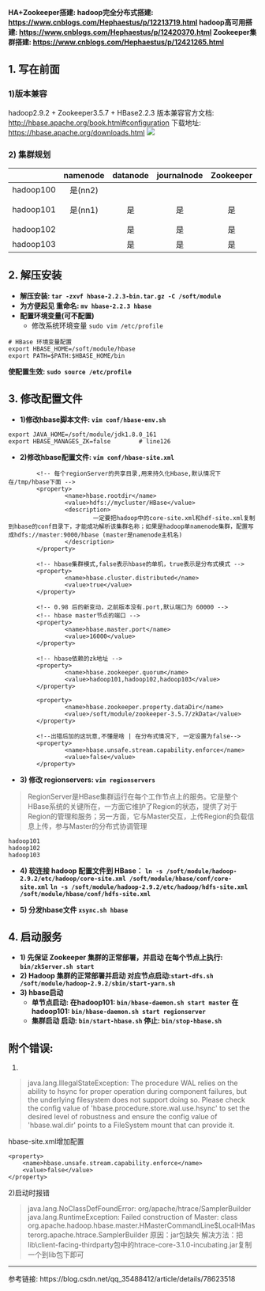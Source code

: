 **HA+Zookeeper搭建: 
hadoop完全分布式搭建: https://www.cnblogs.com/Hephaestus/p/12213719.html
hadoop高可用搭建: https://www.cnblogs.com/Hephaestus/p/12420370.html
Zookeeper集群搭建: https://www.cnblogs.com/Hephaestus/p/12421265.html**

## 1. 写在前面
### 1)版本兼容
hadoop2.9.2 + Zookeeper3.5.7 + HBase2.2.3
版本兼容官方文档: http://hbase.apache.org/book.html#configuration
下载地址:  https://hbase.apache.org/downloads.html
![](https://img2020.cnblogs.com/blog/1798447/202003/1798447-20200302220431595-1811505456.png)

### 2) 集群规划

|        | **namenode** | **datanode** |**journalnode** |**Zookeeper** | **HBase** |
| :----: | :----: | :----: | :----: | :----: |  :----: |
|hadoop100| 是(nn2) |      |    |    |HMaster|
|hadoop101| 是(nn1) |  是  |是|是|  备份HMaster<br/>HRegionServer  |
|hadoop102|         |  是  |是|是|  HRegionServer  |
|hadoop103|         |  是  |是|是|  HRegionServer  |

## 2. 解压安装
- **解压安装: `tar -zxvf hbase-2.2.3-bin.tar.gz -C /soft/module`**
- **为方便起见 重命名: `mv hbase-2.2.3 hbase`**
- **配置环境变量(可不配置)**
    - 修改系统环境变量 `sudo vim /etc/profile`
```
# HBase 环境变量配置
export HBASE_HOME=/soft/module/hbase  
export PATH=$PATH:$HBASE_HOME/bin
```
**使配置生效: `sudo source /etc/profile`** 

## 3. 修改配置文件
- **1)修改hbase脚本文件: `vim conf/hbase-env.sh`**
```
export JAVA_HOME=/soft/module/jdk1.8.0_161
export HBASE_MANAGES_ZK=false        # line126
```

- **2)修改hbase配置文件: `vim conf/hbase-site.xml`**
```
        <!-- 每个regionServer的共享目录,用来持久化Hbase,默认情况下在/tmp/hbase下面 -->
        <property>
                <name>hbase.rootdir</name>
                <value>hdfs://mycluster/HBase</value>
                <description>
                        一定要把hadoop中的core-site.xml和hdf-site.xml复制到hbase的conf目录下，才能成功解析该集群名称；如果是hadoop单namenode集群，配置写成hdfs://master:9000/hbase (master是namenode主机名)
                </description>
        </property>

        <!-- hbase集群模式,false表示hbase的单机，true表示是分布式模式 -->
        <property>
                <name>hbase.cluster.distributed</name>
                <value>true</value>
        </property>

        <!-- 0.98 后的新变动，之前版本没有.port,默认端口为 60000 -->
        <!-- hbase master节点的端口 -->
        <property>
                <name>hbase.master.port</name>
                <value>16000</value>
        </property>

        <!-- hbase依赖的zk地址 -->
        <property>
                <name>hbase.zookeeper.quorum</name>
                <value>hadoop101,hadoop102,hadoop103</value>
        </property>

        <property>
                <name>hbase.zookeeper.property.dataDir</name>
                <value>/soft/module/zookeeper-3.5.7/zkData</value>
        </property>

        <!--出错后加的这玩意,不懂是啥 | 在分布式情况下, 一定设置为false-->
        <property>
                <name>hbase.unsafe.stream.capability.enforce</name>
                <value>false</value>
        </property>
```
- **3) 修改 regionservers: `vim regionservers`**
>RegionServer是HBase集群运行在每个工作节点上的服务。它是整个HBase系统的关键所在，一方面它维护了Region的状态，提供了对于Region的管理和服务；另一方面，它与Master交互，上传Region的负载信息上传，参与Master的分布式协调管理
```
hadoop101
hadoop102
hadoop103
```
- **4) 软连接 hadoop 配置文件到 HBase：**
    **`ln -s /soft/module/hadoop-2.9.2/etc/hadoop/core-site.xml /soft/module/hbase/conf/core-site.xml`**
    **`ln -s /soft/module/hadoop-2.9.2/etc/hadoop/hdfs-site.xml /soft/module/hbase/conf/hdfs-site.xml`**

- **5) 分发hbase文件 `xsync.sh hbase`**

## 4. 启动服务
- **1) 先保证 Zookeeper 集群的正常部署，并启动 在每个节点上执行: `bin/zkServer.sh start`**
- **2) Hadoop 集群的正常部署并启动 对应节点启动:`start-dfs.sh /soft/module/hadoop-2.9.2/sbin/start-yarn.sh`**
- **3) hbase启动**
    - **单节点启动:
        在hadoop101: `bin/hbase-daemon.sh start master`
        在hadoop101: `bin/hbase-daemon.sh start regionserver`**
    - **集群启动
        启动: `bin/start-hbase.sh`
        停止: `bin/stop-hbase.sh`**


## 附个错误:
1)
>java.lang.IllegalStateException: The procedure WAL relies on the ability to hsync for proper operation during component failures, but the underlying filesystem does not support doing so. Please check the config value of 'hbase.procedure.store.wal.use.hsync' to set the desired level of robustness and ensure the config value of 'hbase.wal.dir' points to a FileSystem mount that can provide it.

hbase-site.xml增加配置 
```
<property>
    <name>hbase.unsafe.stream.capability.enforce</name>
    <value>false</value>
</property>
```
2)启动时报错
>java.lang.NoClassDefFoundError: org/apache/htrace/SamplerBuilder
java.lang.RuntimeException: Failed construction of Master: 
class org.apache.hadoop.hbase.master.HMasterCommandLine$LocalHMasterorg.apache.htrace.SamplerBuilder
原因：jar包缺失
解决方法：把lib\client-facing-thirdparty包中的htrace-core-3.1.0-incubating.jar复制一个到lib包下即可

<hr/>
参考链接: https://blog.csdn.net/qq_35488412/article/details/78623518